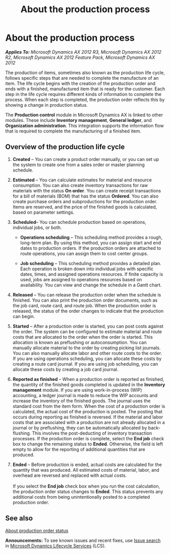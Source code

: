 ﻿---
title: About the production process
TOCTitle: About the production process
ms:assetid: a3144f75-3c8f-4cb2-a495-f7a1eee87d9c
ms:mtpsurl: https://technet.microsoft.com/en-us/library/Aa571840(v=AX.60)
ms:contentKeyID: 37822153
ms.date: 04/18/2014
mtps_version: v=AX.60
f1_keywords:
- production orders
- production
---

# About the production process 


_**Applies To:** Microsoft Dynamics AX 2012 R3, Microsoft Dynamics AX 2012 R2, Microsoft Dynamics AX 2012 Feature Pack, Microsoft Dynamics AX 2012_

The production of items, sometimes also known as the production life cycle, follows specific steps that are needed to complete the manufacture of an item. The life cycle begins with the creation of the production order and ends with a finished, manufactured item that is ready for the customer. Each step in the life cycle requires different kinds of information to complete the process. When each step is completed, the production order reflects this by showing a change in production status.

The **Production control** module in Microsoft Dynamics AX is linked to other modules. These include **Inventory management**, **General ledger**, and **Organization administration**. This integration supports the information flow that is required to complete the manufacturing of a finished item.

## Overview of the production life cycle

1.  **Created** – You can create a product order manually, or you can set up the system to create one from a sales order or master planning schedule.  

2.  **Estimated** – You can calculate estimates for material and resource consumption. You can also create inventory transactions for raw materials with the status **On order**. You can create receipt transactions for a bill of materials (BOM) that has the status **Ordered**. You can also create purchase orders and subproductions for the production order. Items are reserved, and the price of the finished goods is calculated, based on parameter settings.  

3.  **Scheduled**– You can schedule production based on operations, individual jobs, or both.
    
      - **Operations scheduling** – This scheduling method provides a rough, long-term plan. By using this method, you can assign start and end dates to production orders. If the production orders are attached to route operations, you can assign them to cost center groups.
    
      - **Job scheduling** – This scheduling method provides a detailed plan. Each operation is broken down into individual jobs with specific dates, times, and assigned operations resources. If finite capacity is used, jobs are assigned to operations resources based on availability. You can view and change the schedule in a Gantt chart.

4.  **Released** – You can release the production order when the schedule is finished. You can also print the production order documents, such as the job card, route card, and route job. When the production order is released, the status of the order changes to indicate that the production can begin.  

5.  **Started** – After a production order is started, you can post costs against the order. The system can be configured to estimate material and route costs that are allocated to the order when the order is started. This allocation is known as preflushing or autoconsumption. You can manually allocate material to the order by creating picking list journals. You can also manually allocate labor and other route costs to the order. If you are using operations scheduling, you can allocate these costs by creating a route card journal. If you are using job scheduling, you can allocate these costs by creating a job card journal.  

6.  **Reported as finished** – When a production order is reported as finished, the quantity of the finished goods completed is updated in the **Inventory management** module. If you are using work-in-process (WIP) accounting, a ledger journal is made to reduce the WIP accounts and increase the inventory of the finished goods. The journal uses the standard cost from the item form. When the cost of a production order is calculated, the actual cost of the production is posted. The posting that occurs during reporting as finished is reversed. If the material and labor costs that are associated with a production are not already allocated in a journal or by preflushing, they can be automatically allocated by back-flushing. This involves the post-deducting of inventory transaction processes. If the production order is complete, select the **End job** check box to change the remaining status to **Ended**. Otherwise, the field is left empty to allow for the reporting of additional quantities that are produced.  

7.  **Ended** – Before production is ended, actual costs are calculated for the quantity that was produced. All estimated costs of material, labor, and overhead are reversed and replaced with actual costs.  
       
    If you select the **End job** check box when you run the cost calculation, the production order status changes to **Ended**. This status prevents any additional costs from being unintentionally posted to a completed production order.

## See also

[About production order status](about-production-order-status.md)

  
**Announcements:** To see known issues and recent fixes, use [Issue search](http://go.microsoft.com/fwlink/?linkid=389258) in [Microsoft Dynamics Lifecycle Services](http://go.microsoft.com/fwlink/?linkid=306505) (LCS).


